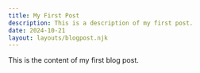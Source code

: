 ```yaml
---
title: My First Post
description: This is a description of my first post.
date: 2024-10-21
layout: layouts/blogpost.njk
---
```

This is the content of my first blog post.